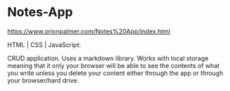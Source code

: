# Notes-App

https://www.orionpalmer.com/Notes%20App/index.html

HTML | CSS | JavaScript: 

CRUD application. Uses a markdown library. Works with local storage meaning that it only your browser will be able to see the contents of what you write unless you delete your content either through the app or through your browser/hard drive.
